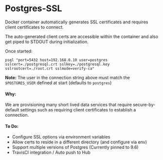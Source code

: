 # Postgres-SSL

Docker container automatically generates SSL certificates and requires client certificates to connect.

The auto-generated client certs are accessible within the container and also get piped to STDOUT during initialization.

Once started:

`psql "port=5432 host=192.168.0.10 user=postgres sslcert=./postgresql.crt sslkey=./postgresql.key sslrootcert=./root.crt sslmode=verify-ca"`

**Note:** The user in the connection string above must match the `$POSTGRES_USER` defined at start (defaults to `postgres`)

#### Why:

We are provisioning many short lived data services that require secure-by-default settings such as requiring client certificates to establish a connection.

#### To Do:

- Configure SSL options via environment variables
- Allow certs to reside in a different directory (and configure via env)
- Support multiple versions of Postgres (Currently pinned to 9.6)
- TravisCI integration / Auto push to Hub

